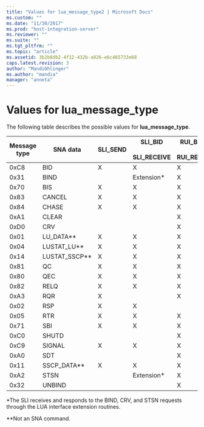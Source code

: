 ```yaml
---
title: "Values for lua_message_type2 | Microsoft Docs"
ms.custom: ""
ms.date: "11/30/2017"
ms.prod: "host-integration-server"
ms.reviewer: ""
ms.suite: ""
ms.tgt_pltfrm: ""
ms.topic: "article"
ms.assetid: 3b2b8db2-4f12-432b-a926-e6c465733e68
caps.latest.revision: 3
author: "MandiOhlinger"
ms.author: "mandia"
manager: "anneta"
---
```

# Values for lua_message_type
The following table describes the possible values for **lua_message_type**.  
  
|Message type|SNA data|SLI_SEND|SLI_BID<br /><br /> SLI_RECEIVE|RUI_BID<br /><br /> RUI_READ|  
|------------------|--------------|---------------|-------------------------------|----------------------------|  
|0xC8|BID|X|X|X|  
|0x31|BIND||Extension*|X|  
|0x70|BIS|X|X|X|  
|0x83|CANCEL|X|X|X|  
|0x84|CHASE|X|X|X|  
|0xA1|CLEAR|||X|  
|0xD0|CRV|||X|  
|0x01|LU_DATA**|X|X|X|  
|0x04|LUSTAT_LU**|X|X|X|  
|0x14|LUSTAT_SSCP**|X|X|X|  
|0x81|QC|X|X|X|  
|0x80|QEC|X|X|X|  
|0x82|RELQ|X|X|X|  
|0xA3|RQR|X||X|  
|0x02|RSP|X|X||  
|0x05|RTR|X|X|X|  
|0x71|SBI|X|X|X|  
|0xC0|SHUTD|||X|  
|0xC9|SIGNAL|X|X|X|  
|0xA0|SDT|||X|  
|0x11|SSCP_DATA**|X|X|X|  
|0xA2|STSN||Extension*|X|  
|0x32|UNBIND|||X|  
  
 *The SLI receives and responds to the BIND, CRV, and STSN requests through the LUA  interface extension routines.  
  
 **Not an SNA command.